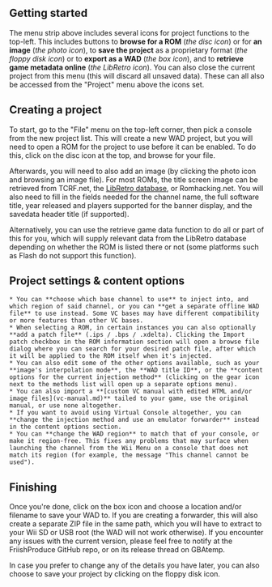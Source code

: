 ## Getting started
The menu strip above includes several icons for project functions to the top-left. This includes buttons to **browse for a ROM** (*the disc icon*) or for **an image** (*the photo icon*), to **save the project** as a proprietary format (*the floppy disk icon*) or to **export as a WAD** (*the box icon*), and to **retrieve game metadata online** (*the LibRetro icon*). You can also close the current project from this menu (this will discard all unsaved data). These can all also be accessed from the "Project" menu above the icons set.

## Creating a project
To start, go to the "File" menu on the top-left corner, then pick a console from the new project list.
This will create a new WAD project, but you will need to open a ROM for the project to use before it can be enabled. To do this, click on the disc icon at the top, and browse for your file.

Afterwards, you will need to also add an image (by clicking the photo icon and browsing an image file). For most ROMs, the title screen image can be retrieved from TCRF.net, the [LibRetro database](https://github.com/libretro/libretro-thumbnails), or Romhacking.net. You will also need to fill in the fields needed for the channel name, the full software title, year released and players supported for the banner display, and the savedata header title (if supported).

Alternatively, you can use the retrieve game data function to do all or part of this for you, which will supply relevant data from the LibRetro database depending on whether the ROM is listed there or not (some platforms such as Flash do not support this function).

## Project settings & content options
	* You can **choose which base channel to use** to inject into, and which region of said channel, or you can **get a separate offline WAD file** to use instead. Some VC bases may have different compatibility or more features than other VC bases.
	* When selecting a ROM, in certain instances you can also optionally **add a patch file** (.ips / .bps / .xdelta). Clicking the Import patch checkbox in the ROM information section will open a browse file dialog where you can search for your desired patch file, after which it will be applied to the ROM itself when it's injected.
	* You can also edit some of the other options available, such as your **image's interpolation mode**, the **WAD title ID**, or the **content options for the current injection method** (clicking on the gear icon next to the methods list will open up a separate options menu).
	* You can also import a **[custom VC manual with edited HTML and/or image files](vc-manual.md)** tailed to your game, use the original manual, or use none altogether.
	* If you want to avoid using Virtual Console altogether, you can **change the injection method and use an emulator forwarder** instead in the content options section.
	* You can **change the WAD region** to match that of your console, or make it region-free. This fixes any problems that may surface when launching the channel from the Wii Menu on a console that does not match its region (for example, the message "This channel cannot be used").

## Finishing
Once you're done, click on the box icon and choose a location and/or filename to save your WAD to. If you are creating a forwarder, this will also create a separate ZIP file in the same path, which you will have to extract to your Wii SD or USB root (the WAD will not work otherwise).
If you encounter any issues with the current version, please feel free to notify at the FriishProduce GitHub repo, or on its release thread on GBAtemp.

In case you prefer to change any of the details you have later, you can also choose to save your project by clicking on the floppy disk icon.